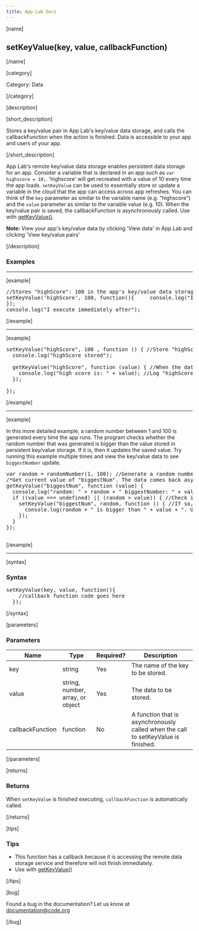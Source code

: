 ```yaml
---
title: App Lab Docs
---
```


[name]

## setKeyValue(key, value, callbackFunction)

[/name]


[category]

Category: Data

[/category]

[description]

[short_description]

Stores a key/value pair in App Lab's key/value data storage, and calls the callbackFunction when the action is finished. Data is accessible to your app and users of your app.

[/short_description]

App Lab's remote key/value data storage enables persistent data storage for an app. Consider a variable that is declared in an app such as `var highscore = 10;`. 'highscore' will get recreated with a value of 10 every time the app loads. `setKeyValue` can be used to essentially store or update a variable in the cloud that the app can access across app refreshes. You can think of the `key` parameter as similar to the variable name (e.g. "highscore") and the `value` parameter as similar to the variable value (e.g. 10). When the key/value pair is saved, the callbackFunction is asynchronously called. Use with [getKeyValue()](/applab/docs/getKeyValue).

**Note:** View your app's key/value data by clicking 'View data' in App Lab and clicking 'View key/value pairs'

[/description]

### Examples
____________________________________________________

[example]

<pre>
//Stores "highScore": 100 in the app's key/value data storage
setKeyValue('highScore', 100, function(){     console.log("I execute asynchronously when key/value is stored.  Click View Data to see the data.");
});
console.log("I execute immediately after");
</pre>

[/example]

____________________________________________________

[example]

<pre>
setKeyValue("highScore", 100 , function () { //Store "highScore": 100 in the app's key/value data storage
  console.log("highScore stored");

  getKeyValue("highScore", function (value) { //When the data is successfully stored, fetch it again
    console.log("high score is: " + value); //Log "highScore", which will be 100.
  });

});
</pre>

[/example]

____________________________________________________

[example]

In this more detailed example, a random number between 1 and 100 is generated every time the app runs. The program checks whether the random number that was generated is bigger than the value stored in persistent key/value storage. If it is, then it updates the saved value. Try running this example multiple times and view the key/value data to see `biggestNumber` update.

<pre>
var random = randomNumber(1, 100); //Generate a random number
/*Get current value of "biggestNum". The data comes back asynchronously and is stored in 'value' */
getKeyValue("biggestNum", function (value) {
  console.log("random: " + random + " biggestNumber: " + value);
  if ((value === undefined) || (random > value)) { //Check if 'value' is undefined or smaller than random
    setKeyValue("biggestNum", random, function () { //If so, update 'biggestNum' to 'random'
      console.log(random + " is bigger than " + value + ". Updated biggestNumber");
    });
  }
});

</pre>

[/example]

____________________________________________________

[syntax]

### Syntax
<pre>
setKeyValue(key, value, function(){
    //callback function code goes here
  });
</pre>

[/syntax]

[parameters]

### Parameters

| Name  | Type | Required? | Description |
|-----------------|------|-----------|-------------|
| key | string | Yes | The name of the key to be stored.  |
| value | string, number, array, or object | Yes | The data to be stored.  |
| callbackFunction | function | No | A function that is asynchronously called when the call to setKeyValue is finished.  |

[/parameters]

[returns]

### Returns
When `setKeyValue` is finished executing, `callbackFunction` is automatically called.

[/returns]

[tips]

### Tips
- This function has a callback because it is accessing the remote data storage service and therefore will not finish immediately.
- Use with [getKeyValue()](/applab/docs/getKeyValue)

[/tips]

[bug]

Found a bug in the documentation? Let us know at documentation@code.org

[/bug]
